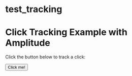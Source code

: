 # test_tracking
<!DOCTYPE html>
<html>
<head>
	<title>Click Tracking Example with Amplitude</title>
	<script src="https://cdn.amplitude.com/libs/amplitude-7.3.0-min.gz.js"></script>
	<script>
		amplitude.getInstance().init("a46acdaf1fcc731842b7a32fc43389a5");
 
		$(document).ready(function() {
			$('button').click(function() {
				amplitude.getInstance().logEvent('Button Clicked', { 'Button Text': $(this).text() });
			});
		});
	</script>
</head>
<body>
	<h1>Click Tracking Example with Amplitude</h1>
	<p>Click the button below to track a click:</p>
	<button>Click me!</button>
</body>
</html>
